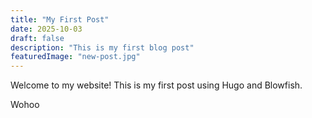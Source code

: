 ```yaml
---
title: "My First Post"
date: 2025-10-03
draft: false
description: "This is my first blog post"
featuredImage: "new-post.jpg"
---
```


Welcome to my website! This is my first post using Hugo and Blowfish.

Wohoo